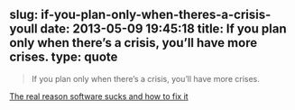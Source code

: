 slug: if-you-plan-only-when-theres-a-crisis-youll
date: 2013-05-09 19:45:18
title: If you plan only when there’s a crisis, you’ll have more crises.
type: quote
---

> If you plan only when there’s a crisis, you’ll have more crises.

[The real reason software sucks and how to fix it](http://pandodaily.com/2013/05/06/the-real-reason-software-sucks-and-how-to-fix-it/)
